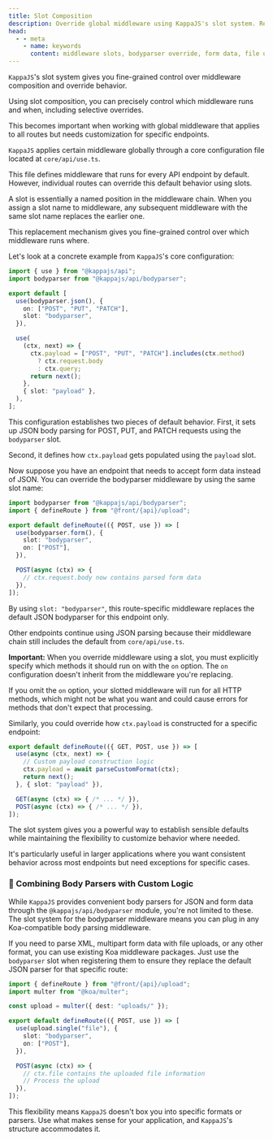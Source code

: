 ```yaml
---
title: Slot Composition
description: Override global middleware using KappaJS's slot system. Replace default body parsers, customize payload construction, and use multer for file uploads with fine-grained middleware control.
head:
  - - meta
    - name: keywords
      content: middleware slots, bodyparser override, form data, file upload, multer, middleware composition, custom parsers, middleware replacement
---
```


`KappaJS`'s slot system gives you fine-grained control over middleware composition and override behavior.

Using slot composition, you can precisely control which middleware runs and when, including selective overrides.

This becomes important when working with global middleware that applies to all routes
but needs customization for specific endpoints.

`KappaJS` applies certain middleware globally through a core configuration file located at `core/api/use.ts`.

This file defines middleware that runs for every API endpoint by default.
However, individual routes can override this default behavior using slots.

A slot is essentially a named position in the middleware chain.
When you assign a slot name to middleware, any subsequent middleware
with the same slot name replaces the earlier one.

This replacement mechanism gives you fine-grained control over which middleware runs where.

Let's look at a concrete example from `KappaJS`'s core configuration:

```ts [core/api/use.ts]
import { use } from "@kappajs/api";
import bodyparser from "@kappajs/api/bodyparser";

export default [
  use(bodyparser.json(), {
    on: ["POST", "PUT", "PATCH"],
    slot: "bodyparser",
  }),

  use(
    (ctx, next) => {
      ctx.payload = ["POST", "PUT", "PATCH"].includes(ctx.method)
        ? ctx.request.body
        : ctx.query;
      return next();
    },
    { slot: "payload" },
  ),
];
```

This configuration establishes two pieces of default behavior.
First, it sets up JSON body parsing for POST, PUT, and PATCH requests using the `bodyparser` slot.

Second, it defines how `ctx.payload` gets populated using the `payload` slot.

Now suppose you have an endpoint that needs to accept form data instead of JSON.
You can override the bodyparser middleware by using the same slot name:

```ts [api/example/index.ts]
import bodyparser from "@kappajs/api/bodyparser";
import { defineRoute } from "@front/{api}/upload";

export default defineRoute(({ POST, use }) => [
  use(bodyparser.form(), {
    slot: "bodyparser",
    on: ["POST"],
  }),

  POST(async (ctx) => {
    // ctx.request.body now contains parsed form data
  }),
]);
```

By using `slot: "bodyparser"`, this route-specific middleware replaces
the default JSON bodyparser for this endpoint only.

Other endpoints continue using JSON parsing
because their middleware chain still includes the default from `core/api/use.ts`.

**Important:** When you override middleware using a slot,
you must explicitly specify which methods it should run on with the `on` option.
The `on` configuration doesn't inherit from the middleware you're replacing.

If you omit the `on` option, your slotted middleware will run for all HTTP methods,
which might not be what you want and could cause errors for methods that don't expect that processing.

Similarly, you could override how `ctx.payload` is constructed for a specific endpoint:

```ts [api/example/index.ts]
export default defineRoute(({ GET, POST, use }) => [
  use(async (ctx, next) => {
    // Custom payload construction logic
    ctx.payload = await parseCustomFormat(ctx);
    return next();
  }, { slot: "payload" }),

  GET(async (ctx) => { /* ... */ }),
  POST(async (ctx) => { /* ... */ }),
]);
```

The slot system gives you a powerful way to establish sensible defaults
while maintaining the flexibility to customize behavior where needed.

It's particularly useful in larger applications
where you want consistent behavior across most endpoints but need exceptions for specific cases.

### 🔗 Combining Body Parsers with Custom Logic

While `KappaJS` provides convenient body parsers for JSON and form data
through the `@kappajs/api/bodyparser` module, you're not limited to these.
The slot system for the bodyparser middleware means you can plug in any Koa-compatible body parsing middleware.

If you need to parse XML, multipart form data with file uploads, or any other format,
you can use existing Koa middleware packages.
Just use the `bodyparser` slot when registering them
to ensure they replace the default JSON parser for that specific route:

```ts [api/example/index.ts]
import { defineRoute } from "@front/{api}/upload";
import multer from "@koa/multer";

const upload = multer({ dest: "uploads/" });

export default defineRoute(({ POST, use }) => [
  use(upload.single("file"), {
    slot: "bodyparser",
    on: ["POST"],
  }),

  POST(async (ctx) => {
    // ctx.file contains the uploaded file information
    // Process the upload
  }),
]);
```

This flexibility means `KappaJS` doesn't box you into specific formats or parsers.
Use what makes sense for your application, and `KappaJS`'s structure accommodates it.

